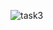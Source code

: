 ![task3](https://user-images.githubusercontent.com/97164074/224540761-ae3990c3-0f09-4f0a-9f9c-c09eb4a53d62.jpg)
